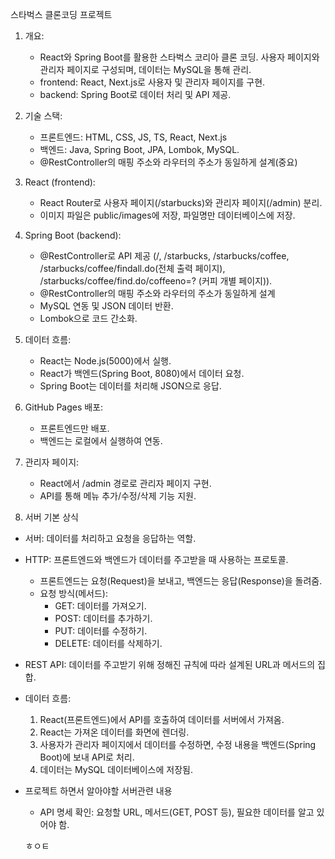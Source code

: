 스타벅스 클론코딩 프로젝트

1. 개요:
   - React와 Spring Boot를 활용한 스타벅스 코리아 클론 코딩. 사용자 페이지와 관리자 페이지로 구성되며, 데이터는 MySQL을 통해 관리.
   - frontend: React, Next.js로 사용자 및 관리자 페이지를 구현.
   - backend: Spring Boot로 데이터 처리 및 API 제공.

2. 기술 스택:
   - 프론트엔드: HTML, CSS, JS, TS, React, Next.js
   - 백엔드: Java, Spring Boot, JPA, Lombok, MySQL.
   - @RestController의 매핑 주소와 라우터의 주소가 동일하게 설계(중요)

3. React (frontend):
   - React Router로 사용자 페이지(/starbucks)와 관리자 페이지(/admin) 분리.
   - 이미지 파일은 public/images에 저장, 파일명만 데이터베이스에 저장.

4. Spring Boot (backend):
   - @RestController로 API 제공 (/, /starbucks, /starbucks/coffee, /starbucks/coffee/findall.do(전체 출력 페이지), /starbucks/coffee/find.do/coffeeno=? (커피 개별 페이지)).
   - @RestController의 매핑 주소와 라우터의 주소가 동일하게 설계
   - MySQL 연동 및 JSON 데이터 반환.
   - Lombok으로 코드 간소화.

5. 데이터 흐름:
   - React는 Node.js(5000)에서 실행.
   - React가 백엔드(Spring Boot, 8080)에서 데이터 요청.
   - Spring Boot는 데이터를 처리해 JSON으로 응답.

6. GitHub Pages 배포:
   - 프론트엔드만 배포.
   - 백엔드는 로컬에서 실행하여 연동.

7. 관리자 페이지:
   - React에서 /admin 경로로 관리자 페이지 구현.
   - API를 통해 메뉴 추가/수정/삭제 기능 지원.

8. 서버 기본 상식
- 서버: 데이터를 처리하고 요청을 응답하는 역할.
- HTTP: 프론트엔드와 백엔드가 데이터를 주고받을 때 사용하는 프로토콜.
  - 프론트엔드는 요청(Request)을 보내고, 백엔드는 응답(Response)을 돌려줌.
  - 요청 방식(메서드):
    - GET: 데이터를 가져오기.
    - POST: 데이터를 추가하기.
    - PUT: 데이터를 수정하기.
    - DELETE: 데이터를 삭제하기.
- REST API: 데이터를 주고받기 위해 정해진 규칙에 따라 설계된 URL과 메서드의 집합.
- 데이터 흐름:
    1) React(프론트엔드)에서 API를 호출하여 데이터를 서버에서 가져옴.
    2) React는 가져온 데이터를 화면에 렌더링.
    3) 사용자가 관리자 페이지에서 데이터를 수정하면, 수정 내용을 백엔드(Spring Boot)에 보내 API로 처리.
    4) 데이터는 MySQL 데이터베이스에 저장됨.
 - 프로젝트 하면서 알아야할 서버관련 내용
   - API 명세 확인: 요청할 URL, 메서드(GET, POST 등), 필요한 데이터를 알고 있어야 함.  

   ㅎㅇㅌ
